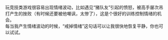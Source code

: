玩竞技类游戏很容易出现情绪波动，比如遇见“猪队友”引起的愤怒，被高手屡次吊打产生的挫败（有时候还要被他嘲讽，太惨了），这是个很好的训练控制情绪的机会。  
每当我产生情绪波动的时候，“戒掉情绪”这句话可以让我很快地恢复平静，你也可以试试。  